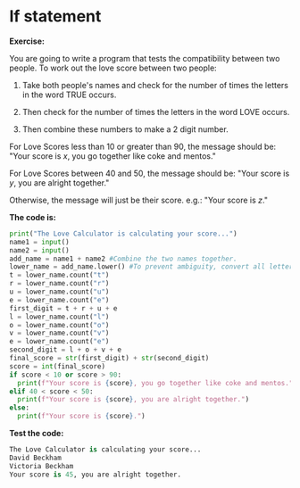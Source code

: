 # If statement

**Exercise:**

You are going to write a program that tests the compatibility between two people. To work out the love score between two people:

1. Take both people's names and check for the number of times the letters in the word TRUE occurs.

2. Then check for the number of times the letters in the word LOVE occurs.

3. Then combine these numbers to make a 2 digit number.

For Love Scores less than 10 or greater than 90, the message should be: "Your score is *x*, you go together like coke and mentos."

For Love Scores between 40 and 50, the message should be: "Your score is *y*, you are alright together."

Otherwise, the message will just be their score. e.g.: "Your score is *z*."

**The code is:**
```py
print("The Love Calculator is calculating your score...")
name1 = input() 
name2 = input() 
add_name = name1 + name2 #Combine the two names together.
lower_name = add_name.lower() #To prevent ambiguity, convert all letters to lowercase（capitalization is also ok.）
t = lower_name.count("t")
r = lower_name.count("r")
u = lower_name.count("u")
e = lower_name.count("e")
first_digit = t + r + u + e
l = lower_name.count("l")
o = lower_name.count("o")
v = lower_name.count("v")
e = lower_name.count("e")
second_digit = l + o + v + e
final_score = str(first_digit) + str(second_digit)
score = int(final_score)
if score < 10 or score > 90:
  print(f"Your score is {score}, you go together like coke and mentos.")
elif 40 < score < 50:
  print(f"Your score is {score}, you are alright together.")
else:
  print(f"Your score is {score}.")
```

**Test the code:**
```py
The Love Calculator is calculating your score...
David Beckham
Victoria Beckham
Your score is 45, you are alright together.
```



